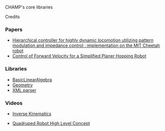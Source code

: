 CHAMP's core libraries

Credits

### Papers
- [Hierarchical controller for highly dynamic locomotion utilizing pattern modulation and impedance control : implementation on the MIT Cheetah robot](https://dspace.mit.edu/handle/1721.1/85490)
- [Control of Forward Velocity for a Simplified Planer Hopping Robot](https://kodlab.seas.upenn.edu/uploads/Kod/Schwind95.pdf)

### Libraries
- [BasicLinearAlgebra](https://github.com/tomstewart89/BasicLinearAlgebra)
- [Geometry](https://github.com/tomstewart89/Geometry)
- [XML parser](https://github.com/ros-teleop/twist_mux/blob/a4167305582355ca2d80c295b7cb4dadaf4d9935/include/twist_mux/xmlrpc_helpers.h)
### Videos
- [Inverse Kinematics](https://robotacademy.net.au/lesson/inverse-kinematics-for-a-2-joint-robot-arm-using-geometry/)

- [Quadruped Robot High Level Concept](https://www.youtube.com/watch?v=v9aKdJAjBAs)